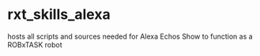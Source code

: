 # rxt_skills_alexa
hosts all scripts and sources needed for Alexa Echos Show to function as a ROBxTASK robot
